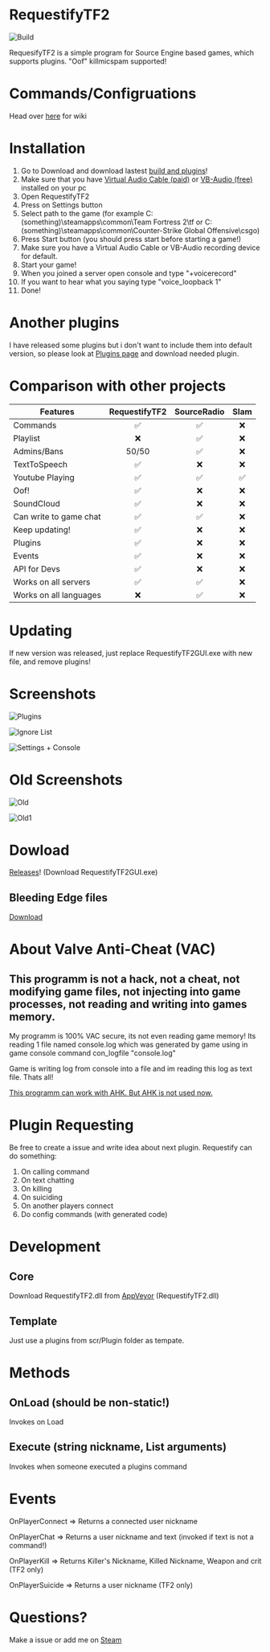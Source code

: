 # RequestifyTF2
![Build](https://ci.appveyor.com/api/projects/status/github/weespin/Requestifytf2)

RequesifyTF2 is a simple program for Source Engine based games, which supports plugins. "Oof" killmicspam supported!
# Commands/Configruations
Head over [here](https://github.com/weespin/RequestifyTF2/wiki/Commands) for wiki
# Installation
1. Go to Download and download lastest [build and plugins](https://ci.appveyor.com/project/weespin26279/requestifytf2/build/artifacts)!
2. Make sure that you have [Virtual Audio Cable (paid)](http://software.muzychenko.net/eng/vac.htm) or [VB-Audio (free)](http://vbaudio.jcedeveloppement.com/Download_CABLE/VBCABLE_Driver_Pack43.zip) installed on your pc
3. Open RequestifyTF2
4. Press on Settings button
5. Select path to the game (for example C:\(something)\steamapps\common\Team Fortress 2\tf or C:\(something)\steamapps\common\Counter-Strike Global Offensive\csgo)
6. Press Start button (you should press start before starting a game!)
7. Make sure you have a Virtual Audio Cable or VB-Audio recording device for default.
8. Start your game!
9. When you joined a server open console and type "+voicerecord"
10. If you want to hear what you saying type "voice_loopback 1"
11. Done!
# Another plugins
I have released some plugins but i don't want to include them into default version, so please look at [Plugins page](https://ci.appveyor.com/project/weespin26279/requestifytf2/build/artifacts) and download needed plugin.
# Comparison with other projects
| Features      | RequestifyTF2 | SourceRadio | Slam |
| ------------- | :-------------: | :-----------: | :----: | 
| Commands      | 	 ✅		    |    ✅        | ❌ 	 |
| Playlist      |    ❌          |   ✅ 	      |  ❌   |
| Admins/Bans   |         50/50 |   ✅ 	   	  |  ❌   |
| TextToSpeech  |              ✅|          ❌  |   ❌  |
| Youtube Playing | ✅           |  ✅          |✅     |   
| Oof!          | 			   ✅| 		   ❌  | ❌    | 
| SoundCloud 	| ✅				|       	 ❌| ❌ 	 |
| Can write to game chat   | 			✅	|		✅	     |	 ❌   |
| Keep updating! | ✅           |  ❌          |   ❌  |
| Plugins 		|  ✅    	    | ❌  		  | ❌    |
| Events		|✅    	    | ❌  		  | ❌    |
|API for Devs	|✅    	    | ❌  		  | ❌    |
|Works on all servers	|✅    	    | ✅   		  | ❌    |
|Works on all languages	|❌    	    | ✅   		  | ❌    |
# Updating
If new version was released, just replace RequestifyTF2GUI.exe with new file, and remove plugins!
# Screenshots
![Plugins](http://i.imgur.com/ccoM7Dy.png)

![Ignore List](http://i.imgur.com/T2cVaVE.png)

![Settings + Console](http://i.imgur.com/zv2sd03.png)
# Old Screenshots
![Old](http://i.imgur.com/J2XXlDS.png)

![Old1](http://i.imgur.com/Xx9lJph.png)

# Dowload
[Releases](https://github.com/weespin/RequestifyTF2/releases)!
(Download RequestifyTF2GUI.exe)
## Bleeding Edge files
[Download](https://ci.appveyor.com/project/weespin26279/requestifytf2/build/artifacts)
# About Valve Anti-Cheat (VAC)
## This programm is not a hack, not a cheat, not modifying game files, not injecting into game processes, not reading and writing into games memory.
My programm is 100% VAC secure, its not even reading game memory!
Its reading 1 file named console.log which was generated by game using in game console command con_logfile "console.log"

Game is writing log from console into a file and im reading this log as text file. Thats all!

[This programm can work with AHK. But AHK is not used now.](https://gaming.stackexchange.com/a/301540)
# Plugin Requesting
Be free to create a issue and write idea about next plugin.
Requestify can do something:
 1. On calling command
 2. On text chatting
 3. On killing
 4. On suiciding
 5. On another players connect
 6. Do config commands (with generated code)
# Development
## Core
Download RequestifyTF2.dll from [AppVeyor](https://ci.appveyor.com/project/weespin26279/requestifytf2/build/artifacts) (RequestifyTF2.dll)
## Template
Just use a plugins from scr/Plugin folder as tempate.
# Methods
## OnLoad (should be non-static!)
Invokes on Load
## Execute (string nickname, List<string> arguments)
Invokes when someone executed a plugins command
# Events
OnPlayerConnect => Returns a connected user nickname

OnPlayerChat => Returns a user nickname and text (invoked if text is not a command!)

OnPlayerKill => Returns Killer's Nickname, Killed Nickname, Weapon and crit (TF2 only)

OnPlayerSuicide => Returns a user nickname (TF2 only)
# Questions?
Make a issue or add me on [Steam](http://steamcommunity.com/id/wspin/)
